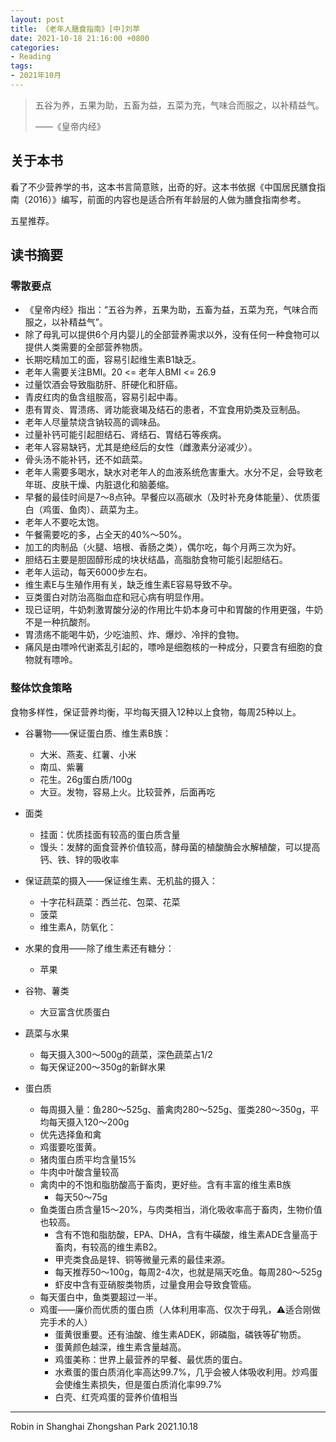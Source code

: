 ```yaml
---
layout: post
title: 《老年人膳食指南》[中]刘苹
date: 2021-10-18 21:16:00 +0800
categories:
- Reading
tags:
- 2021年10月
---
```


<blockquote class="blockquote-center">
<p>五谷为养，五果为助，五畜为益，五菜为充，气味合而服之，以补精益气。</p>
<p>——《皇帝内经》</p>
</blockquote>



## 关于本书



看了不少营养学的书，这本书言简意赅，出奇的好。这本书依据《中国居民膳食指南（2016）》编写，前面的内容也是适合所有年龄层的人做为膳食指南参考。



五星推荐。



## 读书摘要



### 零散要点

- 《皇帝内经》指出：“五谷为养，五果为助，五畜为益，五菜为充，气味合而服之，以补精益气”。
- 除了母乳可以提供6个月内婴儿的全部营养需求以外，没有任何一种食物可以提供人类需要的全部营养物质。
- 长期吃精加工的面，容易引起维生素B1缺乏。
- 老年人需要关注BMI。20 <= 老年人BMI <= 26.9
- 过量饮酒会导致脂肪肝、肝硬化和肝癌。
- 青皮红肉的鱼含组胺高，容易引起中毒。
- 患有胃炎、胃溃疡、肾功能衰竭及结石的患者，不宜食用奶类及豆制品。
- 老年人尽量禁烧含钠较高的调味品。
- 过量补钙可能引起胆结石、肾结石、胃结石等疾病。
- 老年人容易缺钙，尤其是绝经后的女性（雌激素分泌减少）。
- 骨头汤不能补钙，还不如蔬菜。
- 老年人需要多喝水，缺水对老年人的血液系统危害重大。水分不足，会导致老年斑、皮肤干燥、内脏退化和脑萎缩。
- 早餐的最佳时间是7～8点钟。早餐应以高碳水（及时补充身体能量）、优质蛋白（鸡蛋、鱼肉）、蔬菜为主。
- 老年人不要吃太饱。
- 午餐需要吃的多，占全天的40%～50%。
- 加工的肉制品（火腿、培根、香肠之类），偶尔吃，每个月两三次为好。
- 胆结石主要是胆固醇形成的块状结晶，高脂肪食物可能引起胆结石。
- 老年人运动，每天6000步左右。
- 维生素E与生殖作用有关，缺乏维生素E容易导致不孕。
- 豆类蛋白对防治高脂血症和冠心病有明显作用。
- 现已证明，牛奶刺激胃酸分泌的作用比牛奶本身可中和胃酸的作用更强，牛奶不是一种抗酸剂。
- 胃溃疡不能喝牛奶，少吃油煎、炸、爆炒、冷拌的食物。
- 痛风是由嘌呤代谢紊乱引起的，嘌呤是细胞核的一种成分，只要含有细胞的食物就有嘌呤。



### 整体饮食策略



食物多样性，保证营养均衡，平均每天摄入12种以上食物，每周25种以上。



- 谷薯物——保证蛋白质、维生素B族：
  - 大米、燕麦、红薯、小米
  - 南瓜、紫薯
  - 花生。26g蛋白质/100g
  - 大豆。发物，容易上火。比较营养，后面再吃
- 面类
  - 挂面：优质挂面有较高的蛋白质含量
  - 馒头：发酵的面食营养价值较高，酵母菌的植酸酶会水解植酸，可以提高钙、铁、锌的吸收率
- 保证蔬菜的摄入——保证维生素、无机盐的摄入：
  - 十字花科蔬菜：西兰花、包菜、花菜
  - 菠菜
  - 维生素A，防氧化：
- 水果的食用——除了维生素还有糖分：
  - 苹果
- 谷物、薯类
  - 大豆富含优质蛋白

- 蔬菜与水果
  - 每天摄入300～500g的蔬菜，深色蔬菜占1/2
  - 每天保证200～350g的新鲜水果
- 蛋白质
  - 每周摄入量：鱼280～525g、蓄禽肉280～525g、蛋类280～350g，平均每天摄入120～200g
  - 优先选择鱼和禽
  - 鸡蛋要吃蛋黄。
  - 猪肉蛋白质平均含量15%
  - 牛肉中叶酸含量较高
  - 禽肉中的不饱和脂肪酸高于畜肉，更好些。含有丰富的维生素B族
    - 每天50～75g
  - 鱼类蛋白质含量15～20%，与肉类相当，消化吸收率高于畜肉，生物价值也较高。
    - 含有不饱和脂肪酸，EPA、DHA，含有牛磺酸，维生素ADE含量高于畜肉，有较高的维生素B2。
    - 甲壳类食品是锌、铜等微量元素的最佳来源。
    - 每天推荐50～100g，每周2-4次，也就是隔天吃鱼。每周280～525g
    - 虾皮中含有亚硝胺类物质，过量食用会导致食管癌。
  - 每天蛋白中，鱼类要超过一半。
  - 鸡蛋——廉价而优质的蛋白质（人体利用率高、仅次于母乳，⚠️适合刚做完手术的人）
    - 蛋黄很重要。还有油酸、维生素ADEK，卵磷脂，磷铁等矿物质。
    - 蛋黄颜色越深，维生素含量越高。
    - 鸡蛋美称：世界上最营养的早餐、最优质的蛋白。
    - 水煮蛋的蛋白质消化率高达99.7%，几乎会被人体吸收利用。炒鸡蛋会使维生素损失，但是蛋白质消化率99.7%
    - 白壳、红壳鸡蛋的营养价值相当



----

Robin in Shanghai Zhongshan Park  2021.10.18 
